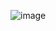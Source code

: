 ![image](https://user-images.githubusercontent.com/117374925/205481457-d254f76a-7a22-4e49-8276-a165a4f1d247.png)

